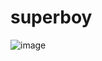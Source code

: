 # superboy

![image](https://github.com/user-attachments/assets/6177a641-395a-40a2-8b21-ca1a93499f79)
